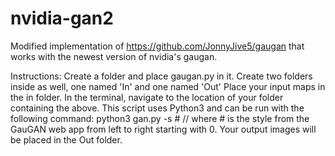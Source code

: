 # nvidia-gan2

Modified implementation of https://github.com/JonnyJive5/gaugan that works with the newest version of nvidia's gaugan.

Instructions:
Create a folder and place gaugan.py in it. Create two folders inside as well, one named 'In' and one named 'Out' Place your input maps in the in folder. In the terminal, navigate to the location of your folder containing the above. This script uses Python3 and can be run with the following command: python3 gan.py -s # // where # is the style from the GauGAN web app from left to right starting with 0. Your output images will be placed in the Out folder.
